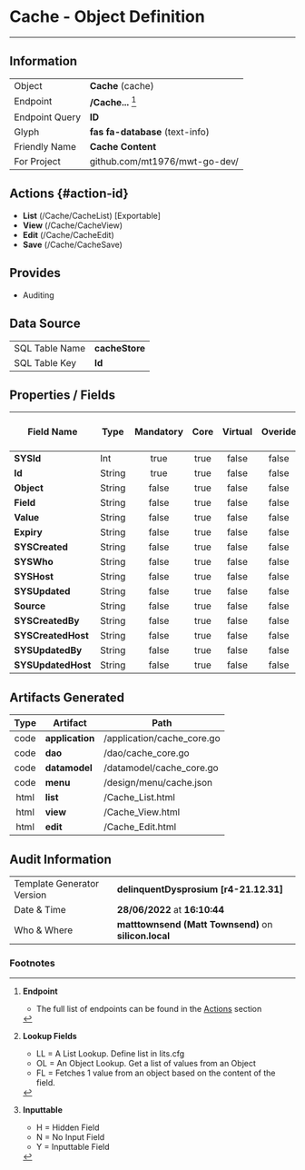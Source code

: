 # **Cache** - Object Definition
---
##  Information
|   |   |
|---|---|
|Object         |**Cache** (cache) |
|Endpoint 	    |**/Cache...** [^1]|
|Endpoint Query |**ID**|
Glyph|**fas fa-database** (text-info)
Friendly Name|**Cache Content**|
|For Project    |github.com/mt1976/mwt-go-dev/|

##  Actions {#action-id}
* **List** (/Cache/CacheList) [Exportable]
* **View** (/Cache/CacheView)
* **Edit** (/Cache/CacheEdit)
* **Save** (/Cache/CacheSave)









##  Provides


* Auditing 




##  Data Source 
|   |   |
|---|---|
SQL Table Name       | **cacheStore**
SQL Table Key | **Id**



##  Properties / Fields
| Field Name| Type | Mandatory | Core | Virtual | Overide | Lookup [^2]| Lookup Object      | Lookup Field Source         | Lookup Return Value                | Inputable [^3]|DB Column|Default Value| No Change | Callout | Internal | Display | Mask |
| -- | --  | :--: | :--: | :--: |:--: |:--: |:--: |-- |-- |:--: |-- | --| :--: | :--: | :--: | -- | -- |
|**SYSId**|Int|true|true|false|false|||||NH|_id|0|false|false|true|text||
|**Id**|String|true|true|false|false|||||Y|id||false|false|false|text||
|**Object**|String|false|true|false|false|||||Y|object||false|false|false|text||
|**Field**|String|false|true|false|false|||||Y|field||false|false|false|text||
|**Value**|String|false|true|false|false|||||Y|value||false|false|false|text||
|**Expiry**|String|false|true|false|false|||||Y|expiry||false|false|false|text||
|**SYSCreated**|String|false|true|false|false|||||NH|_created||false|false|true|text||
|**SYSWho**|String|false|true|false|false|||||NH|_who||false|false|true|text||
|**SYSHost**|String|false|true|false|false|||||NH|_host||false|false|true|text||
|**SYSUpdated**|String|false|true|false|false|||||NH|_updated||false|false|true|text||
|**Source**|String|false|true|false|false|||||Y|source||false|false|false|text||
|**SYSCreatedBy**|String|false|true|false|false|||||NH|_createdBy||false|false|true|text||
|**SYSCreatedHost**|String|false|true|false|false|||||NH|_createdHost||false|false|true|text||
|**SYSUpdatedBy**|String|false|true|false|false|||||NH|_updatedBy||false|false|true|text||
|**SYSUpdatedHost**|String|false|true|false|false|||||NH|_updatedHost||false|false|true|text||


##  Artifacts Generated
| Type | Artifact | Path|
| :--: | -- | -- |
| code | **application** | /application/cache_core.go |
| code | **dao** | /dao/cache_core.go |
| code | **datamodel** | /datamodel/cache_core.go |
| code | **menu** | /design/menu/cache.json |
| html | **list** | /Cache_List.html |
| html | **view** | /Cache_View.html |
| html | **edit** | /Cache_Edit.html |


## Audit Information
|   |   |
|---|---|
Template Generator Version   | **delinquentDysprosium [r4-21.12.31]**
Date & Time		     | **28/06/2022** at **16:10:44**
Who & Where		     | **matttownsend (Matt Townsend)** on **silicon.local**

### Footnotes
[^1]: **Endpoint**
    * The full list of endpoints can be found in the [Actions](#action-id) section
[^2]: **Lookup Fields**
    * LL = A List Lookup. Define list in lits.cfg
    * OL = An Object Lookup. Get a list of values from an Object
    * FL = Fetches 1 value from an object based on the content of the field. 
[^3]: **Inputtable**   
    * H = Hidden Field
    * N = No Input Field
    * Y = Inputtable Field